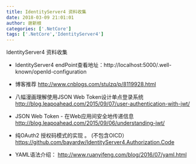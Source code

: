 ```yaml
---
title: IdentityServer4 资料收集
date: 2018-03-09 21:01:01
author: 谢新根
categories: ['.NetCore']
tags: ['.NetCore','IdentityServer4']
---
```

IdentityServer4 资料收集
<!-- more -->

* IdentityServer4  endPoint查看地址：http://localhost:5000/.well-known/openId-configuration

* 博客推荐 http://www.cnblogs.com/stulzq/p/8119928.html

* 八幅漫画理解使用JSON Web Token设计单点登录系统
http://blog.leapoahead.com/2015/09/07/user-authentication-with-jwt/

* JSON Web Token - 在Web应用间安全地传递信息
http://blog.leapoahead.com/2015/09/06/understanding-jwt/

* 纯OAuth2 授权码模式的实现 。 (不包含OICD）
https://github.com/bayardw/IdentityServer4.Authorization.Code

* YAML语法介绍：
http://www.ruanyifeng.com/blog/2016/07/yaml.html